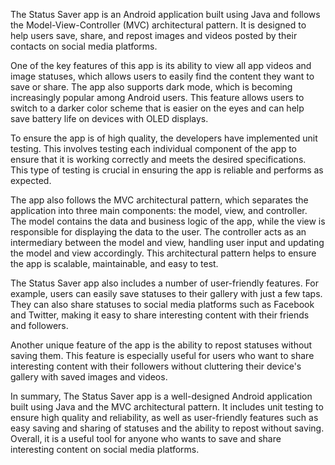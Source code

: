The Status Saver app is an Android application built using Java and follows the Model-View-Controller (MVC) architectural pattern. It is designed to help users save, share, and repost images and videos posted by their contacts on social media platforms.

One of the key features of this app is its ability to view all app videos and image statuses, which allows users to easily find the content they want to save or share. The app also supports dark mode, which is becoming increasingly popular among Android users. This feature allows users to switch to a darker color scheme that is easier on the eyes and can help save battery life on devices with OLED displays.

To ensure the app is of high quality, the developers have implemented unit testing. This involves testing each individual component of the app to ensure that it is working correctly and meets the desired specifications. This type of testing is crucial in ensuring the app is reliable and performs as expected.

The app also follows the MVC architectural pattern, which separates the application into three main components: the model, view, and controller. The model contains the data and business logic of the app, while the view is responsible for displaying the data to the user. The controller acts as an intermediary between the model and view, handling user input and updating the model and view accordingly. This architectural pattern helps to ensure the app is scalable, maintainable, and easy to test.

The Status Saver app also includes a number of user-friendly features. For example, users can easily save statuses to their gallery with just a few taps. They can also share statuses to social media platforms such as Facebook and Twitter, making it easy to share interesting content with their friends and followers.

Another unique feature of the app is the ability to repost statuses without saving them. This feature is especially useful for users who want to share interesting content with their followers without cluttering their device's gallery with saved images and videos.

In summary, The Status Saver app is a well-designed Android application built using Java and the MVC architectural pattern. It includes unit testing to ensure high quality and reliability, as well as user-friendly features such as easy saving and sharing of statuses and the ability to repost without saving. Overall, it is a useful tool for anyone who wants to save and share interesting content on social media platforms.
